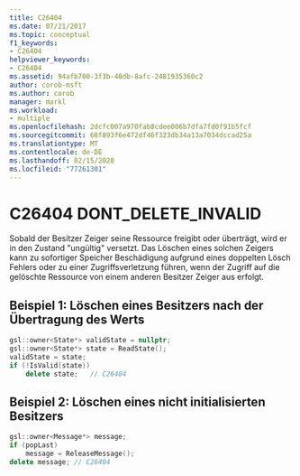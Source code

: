 ```yaml
---
title: C26404
ms.date: 07/21/2017
ms.topic: conceptual
f1_keywords:
- C26404
helpviewer_keywords:
- C26404
ms.assetid: 94afb700-3f3b-40db-8afc-2481935360c2
author: corob-msft
ms.author: corob
manager: markl
ms.workload:
- multiple
ms.openlocfilehash: 2dcfc007a970fab8cdee006b7dfa7fd0f91b5fcf
ms.sourcegitcommit: 68f893f6e472df46f323db34a13a7034dccad25a
ms.translationtype: MT
ms.contentlocale: de-DE
ms.lasthandoff: 02/15/2020
ms.locfileid: "77261301"
---
```

# <a name="c26404--dont_delete_invalid"></a>C26404  DONT_DELETE_INVALID
Sobald der Besitzer Zeiger seine Ressource freigibt oder überträgt, wird er in den Zustand "ungültig" versetzt.
Das Löschen eines solchen Zeigers kann zu sofortiger Speicher Beschädigung aufgrund eines doppelten Lösch Fehlers oder zu einer Zugriffsverletzung führen, wenn der Zugriff auf die gelöschte Ressource von einem anderen Besitzer Zeiger aus erfolgt.

## <a name="example-1-deleting-an-owner-after-transferring-its-value"></a>Beispiel 1: Löschen eines Besitzers nach der Übertragung des Werts

```cpp
gsl::owner<State*> validState = nullptr;
gsl::owner<State*> state = ReadState();
validState = state;
if (!IsValid(state))
    delete state;   // C26404
```

## <a name="example-2-deleting-an-uninitialized-owner"></a>Beispiel 2: Löschen eines nicht initialisierten Besitzers

```cpp
gsl::owner<Message*> message;
if (popLast)
    message = ReleaseMessage();
delete message; // C26404
```

